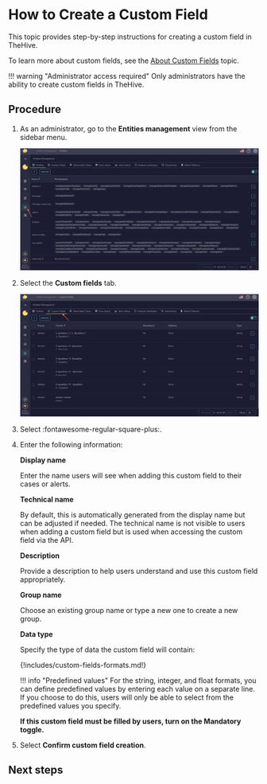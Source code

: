 # How to Create a Custom Field

This topic provides step-by-step instructions for creating a custom field in TheHive.

To learn more about custom fields, see the [About Custom Fields](about-custom-fields.md) topic.

!!! warning "Administrator access required"
    Only administrators have the ability to create custom fields in TheHive.

## Procedure

1. As an administrator, go to the **Entities management** view from the sidebar menu.

    ![Entities management](../../images/administration-guides/create-a-custom-field-entities-management.png)

2. Select the **Custom fields** tab.

    ![Custom fields tab](../../images/administration-guides/create-a-custom-field-custom-fields.png)

3. Select :fontawesome-regular-square-plus:.

4. Enter the following information:

    **Display name**

    Enter the name users will see when adding this custom field to their cases or alerts.

    **Technical name**

    By default, this is automatically generated from the display name but can be adjusted if needed. The technical name is not visible to users when adding a custom field but is used when accessing the custom field via the API.

    **Description**

    Provide a description to help users understand and use this custom field appropriately.

    **Group name**

    Choose an existing group name or type a new one to create a new group.

    **Data type**

    Specify the type of data the custom field will contain:

    {!includes/custom-fields-formats.md!}

    !!! info "Predefined values"
        For the string, integer, and float formats, you can define predefined values by entering each value on a separate line. If you choose to do this, users will only be able to select from the predefined values you specify.

    **If this custom field must be filled by users, turn on the Mandatory toggle.**

5. Select **Confirm custom field creation**.

## Next steps

